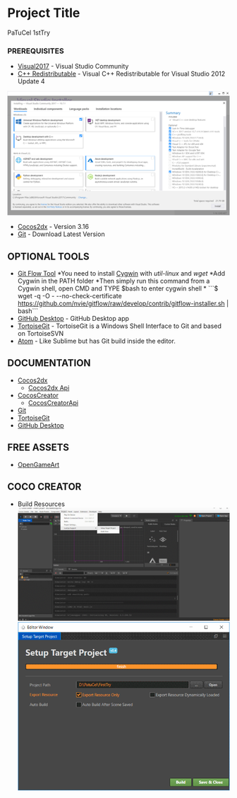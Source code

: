 # Project Title


PaTuCel 1stTry

### PREREQUISITES

* [Visual2017](https://www.visualstudio.com/es/free-developer-offers/) - Visual Studio Community
* [C++ Redistributable](https://www.microsoft.com/en-us/download/details.aspx?id=30679#) - Visual C++ Redistributable for Visual Studio 2012 Update 4

![alt text](https://github.com/PatuCel/FirstTry/blob/master/docs/Visual2017.png)

* [Cocos2dx](http://www.cocos2d-x.org/download) - Version 3.16
* [Git](https://git-scm.com/) - Download Latest Version

## OPTIONAL TOOLS

* [Git Flow Tool](https://github.com/nvie/gitflow/wiki/Windows)
	*You need to install [Cygwin](http://www.cygwin.com/) with *util-linux* and *wget*
	*Add Cygwin in the PATH folder 
	*Then simply run this command from a Cygwin shell, open CMD and TYPE $bash to enter cygwin shell
		* ```$ wget -q -O - --no-check-certificate https://github.com/nvie/gitflow/raw/develop/contrib/gitflow-installer.sh | bash```
* [GitHub Desktop](https://desktop.github.com/) - GitHub Desktop app
* [TortoiseGit](https://tortoisegit.org/) - TortoiseGit is a Windows Shell Interface to Git and based on TortoiseSVN
* [Atom](https://atom.io/) - Like Sublime but has Git build inside the editor.

## DOCUMENTATION

* [Cocos2dx](http://www.cocos2d-x.org/docs/cocos2d-x/en/index.html)
	* [Cocos2dx Api](http://www.cocos2d-x.org/docs/api-ref/cplusplus/v3x/)
* [CocosCreator](http://cocos2d-x.org/docs/creator/manual/en/)
	* [CocosCreatorApi](http://www.cocos2d-x.org/docs/creator/api/en/)
* [Git](https://git-scm.com/doc)
* [TortoiseGit](https://tortoisegit.org/docs/tortoisegit/)
* [GitHub Desktop](https://help.github.com/desktop/)

## FREE ASSETS

* [OpenGameArt](https://opengameart.org/)

## COCO CREATOR

* Build Resources
![alt text](https://github.com/PatuCel/FirstTry/blob/CocosCreator_Integration/docs/cocosCreatorSetup.png)
![alt text](https://github.com/PatuCel/FirstTry/blob/CocosCreator_Integration/docs/cocosCreatorBuild.png)